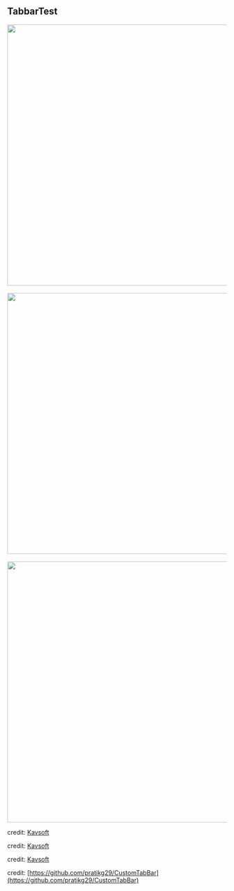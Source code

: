 ## TabbarTest
<p float="left">
  <img height="600" src="https://github.com/samgusa/FunAnimations/assets/45985527/7b2f75cc-dbfe-4ed8-8d1d-5e911c8b1048">
  &nbsp;&nbsp;&nbsp;
  <img height="600" src="https://github.com/samgusa/FunAnimations/assets/45985527/59594070-0c5a-4546-a2f0-add8acc8f68c"> 
  &nbsp;&nbsp;&nbsp;
  <img height="600" src="https://github.com/samgusa/FunAnimations/assets/45985527/fb864e12-7401-445f-8c00-a14e06300b79">
</p>

credit: [Kavsoft](https://www.youtube.com/watch?v=Lw-vimpu6Cs&t=3s)

credit: [Kavsoft](https://www.youtube.com/watch?v=Lw-vimpu6Cs&t=3s)

credit: [Kavsoft](https://www.youtube.com/watch?v=XZuc8WnZIS4&t=2s)

credit: [https://github.com/pratikg29/CustomTabBar](https://github.com/pratikg29/CustomTabBar)
